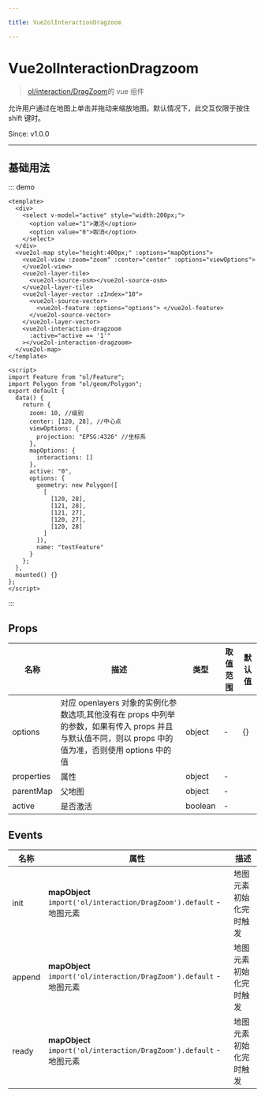 ```yaml
---

title: Vue2olInteractionDragzoom

---
```


# Vue2olInteractionDragzoom

> [ol/interaction/DragZoom](https://openlayers.org/en/latest/apidoc/module-ol_interaction_DragZoom-DragZoom.html)的 vue 组件

允许用户通过在地图上单击并拖动来缩放地图。默认情况下，此交互仅限于按住 shift 键时。

Since: v1.0.0

---

## 基础用法

::: demo

```vue
<template>
  <div>
    <select v-model="active" style="width:200px;">
      <option value="1">激活</option>
      <option value="0">取消</option>
    </select>
  </div>
  <vue2ol-map style="height:400px;" :options="mapOptions">
    <vue2ol-view :zoom="zoom" :center="center" :options="viewOptions">
    </vue2ol-view>
    <vue2ol-layer-tile>
      <vue2ol-source-osm></vue2ol-source-osm>
    </vue2ol-layer-tile>
    <vue2ol-layer-vector :zIndex="10">
      <vue2ol-source-vector>
        <vue2ol-feature :options="options"> </vue2ol-feature>
      </vue2ol-source-vector>
    </vue2ol-layer-vector>
    <vue2ol-interaction-dragzoom
      :active="active == '1'"
    ></vue2ol-interaction-dragzoom>
  </vue2ol-map>
</template>

<script>
import Feature from "ol/Feature";
import Polygon from "ol/geom/Polygon";
export default {
  data() {
    return {
      zoom: 10, //级别
      center: [120, 28], //中心点
      viewOptions: {
        projection: "EPSG:4326" //坐标系
      },
      mapOptions: {
        interactions: []
      },
      active: "0",
      options: {
        geometry: new Polygon([
          [
            [120, 28],
            [121, 28],
            [121, 27],
            [120, 27],
            [120, 28]
          ]
        ]),
        name: "testFeature"
      }
    };
  },
  mounted() {}
};
</script>
```

:::

## Props

| 名称       | 描述                                                                                                                                                  | 类型    | 取值范围 | 默认值 |
| ---------- | ----------------------------------------------------------------------------------------------------------------------------------------------------- | ------- | -------- | ------ |
| options    | 对应 openlayers 对象的实例化参数选项,其他没有在 props 中列举的参数，如果有传入 props 并且与默认值不同，则以 props 中的值为准，否则使用 options 中的值 | object  | -        | {}     |
| properties | 属性                                                                                                                                                  | object  | -        |        |
| parentMap  | 父地图                                                                                                                                                | object  | -        |        |
| active     | 是否激活                                                                                                                                              | boolean | -        |        |

## Events

| 名称   | 属性                                                                 | 描述                   |
| ------ | -------------------------------------------------------------------- | ---------------------- |
| init   | **mapObject** `import('ol/interaction/DragZoom').default` - 地图元素 | 地图元素初始化完时触发 |
| append | **mapObject** `import('ol/interaction/DragZoom').default` - 地图元素 | 地图元素初始化完时触发 |
| ready  | **mapObject** `import('ol/interaction/DragZoom').default` - 地图元素 | 地图元素初始化完时触发 |
